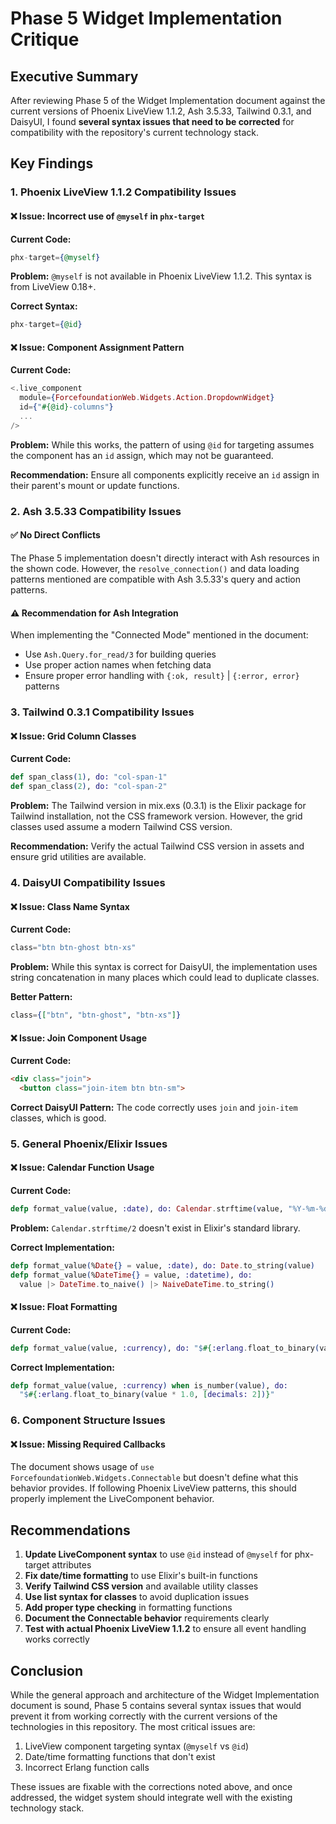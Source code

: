# Phase 5 Widget Implementation Critique

## Executive Summary
After reviewing Phase 5 of the Widget Implementation document against the current versions of Phoenix LiveView 1.1.2, Ash 3.5.33, Tailwind 0.3.1, and DaisyUI, I found **several syntax issues that need to be corrected** for compatibility with the repository's current technology stack.

## Key Findings

### 1. Phoenix LiveView 1.1.2 Compatibility Issues

#### ❌ Issue: Incorrect use of `@myself` in `phx-target`
**Current Code:**
```elixir
phx-target={@myself}
```

**Problem:** `@myself` is not available in Phoenix LiveView 1.1.2. This syntax is from LiveView 0.18+.

**Correct Syntax:**
```elixir
phx-target={@id}
```

#### ❌ Issue: Component Assignment Pattern
**Current Code:**
```elixir
<.live_component
  module={ForcefoundationWeb.Widgets.Action.DropdownWidget}
  id={"#{@id}-columns"}
  ...
/>
```

**Problem:** While this works, the pattern of using `@id` for targeting assumes the component has an `id` assign, which may not be guaranteed.

**Recommendation:** Ensure all components explicitly receive an `id` assign in their parent's mount or update functions.

### 2. Ash 3.5.33 Compatibility Issues

#### ✅ No Direct Conflicts
The Phase 5 implementation doesn't directly interact with Ash resources in the shown code. However, the `resolve_connection()` and data loading patterns mentioned are compatible with Ash 3.5.33's query and action patterns.

#### ⚠️ Recommendation for Ash Integration
When implementing the "Connected Mode" mentioned in the document:
- Use `Ash.Query.for_read/3` for building queries
- Use proper action names when fetching data
- Ensure proper error handling with `{:ok, result}` | `{:error, error}` patterns

### 3. Tailwind 0.3.1 Compatibility Issues

#### ❌ Issue: Grid Column Classes
**Current Code:**
```elixir
def span_class(1), do: "col-span-1"
def span_class(2), do: "col-span-2"
```

**Problem:** The Tailwind version in mix.exs (0.3.1) is the Elixir package for Tailwind installation, not the CSS framework version. However, the grid classes used assume a modern Tailwind CSS version.

**Recommendation:** Verify the actual Tailwind CSS version in assets and ensure grid utilities are available.

### 4. DaisyUI Compatibility Issues

#### ❌ Issue: Class Name Syntax
**Current Code:**
```elixir
class="btn btn-ghost btn-xs"
```

**Problem:** While this syntax is correct for DaisyUI, the implementation uses string concatenation in many places which could lead to duplicate classes.

**Better Pattern:**
```elixir
class={["btn", "btn-ghost", "btn-xs"]}
```

#### ❌ Issue: Join Component Usage
**Current Code:**
```html
<div class="join">
  <button class="join-item btn btn-sm">
```

**Correct DaisyUI Pattern:** The code correctly uses `join` and `join-item` classes, which is good.

### 5. General Phoenix/Elixir Issues

#### ❌ Issue: Calendar Function Usage
**Current Code:**
```elixir
defp format_value(value, :date), do: Calendar.strftime(value, "%Y-%m-%d")
```

**Problem:** `Calendar.strftime/2` doesn't exist in Elixir's standard library.

**Correct Implementation:**
```elixir
defp format_value(%Date{} = value, :date), do: Date.to_string(value)
defp format_value(%DateTime{} = value, :datetime), do: 
  value |> DateTime.to_naive() |> NaiveDateTime.to_string()
```

#### ❌ Issue: Float Formatting
**Current Code:**
```elixir
defp format_value(value, :currency), do: "$#{:erlang.float_to_binary(value / 1, decimals: 2)}"
```

**Correct Implementation:**
```elixir
defp format_value(value, :currency) when is_number(value), do: 
  "$#{:erlang.float_to_binary(value * 1.0, [decimals: 2])}"
```

### 6. Component Structure Issues

#### ❌ Issue: Missing Required Callbacks
The document shows usage of `use ForcefoundationWeb.Widgets.Connectable` but doesn't define what this behavior provides. If following Phoenix LiveView patterns, this should properly implement the LiveComponent behavior.

## Recommendations

1. **Update LiveComponent syntax** to use `@id` instead of `@myself` for phx-target attributes
2. **Fix date/time formatting** to use Elixir's built-in functions
3. **Verify Tailwind CSS version** and available utility classes
4. **Use list syntax for classes** to avoid duplication issues
5. **Add proper type checking** in formatting functions
6. **Document the Connectable behavior** requirements clearly
7. **Test with actual Phoenix LiveView 1.1.2** to ensure all event handling works correctly

## Conclusion

While the general approach and architecture of the Widget Implementation document is sound, Phase 5 contains several syntax issues that would prevent it from working correctly with the current versions of the technologies in this repository. The most critical issues are:

1. LiveView component targeting syntax (`@myself` vs `@id`)
2. Date/time formatting functions that don't exist
3. Incorrect Erlang function calls

These issues are fixable with the corrections noted above, and once addressed, the widget system should integrate well with the existing technology stack.